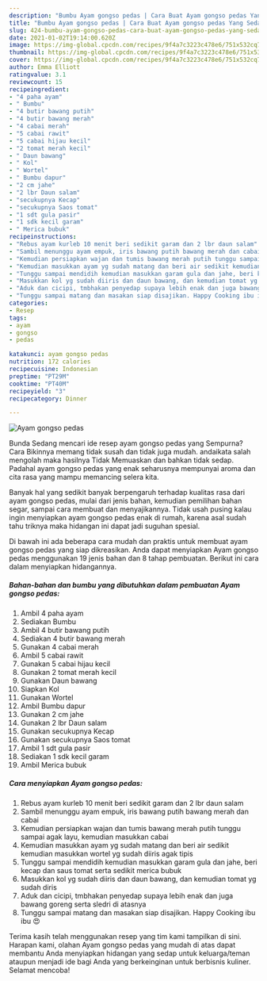 ```yaml
---
description: "Bumbu Ayam gongso pedas | Cara Buat Ayam gongso pedas Yang Sedap"
title: "Bumbu Ayam gongso pedas | Cara Buat Ayam gongso pedas Yang Sedap"
slug: 424-bumbu-ayam-gongso-pedas-cara-buat-ayam-gongso-pedas-yang-sedap
date: 2021-01-02T19:14:00.620Z
image: https://img-global.cpcdn.com/recipes/9f4a7c3223c478e6/751x532cq70/ayam-gongso-pedas-foto-resep-utama.jpg
thumbnail: https://img-global.cpcdn.com/recipes/9f4a7c3223c478e6/751x532cq70/ayam-gongso-pedas-foto-resep-utama.jpg
cover: https://img-global.cpcdn.com/recipes/9f4a7c3223c478e6/751x532cq70/ayam-gongso-pedas-foto-resep-utama.jpg
author: Emma Elliott
ratingvalue: 3.1
reviewcount: 15
recipeingredient:
- "4 paha ayam"
- " Bumbu"
- "4 butir bawang putih"
- "4 butir bawang merah"
- "4 cabai merah"
- "5 cabai rawit"
- "5 cabai hijau kecil"
- "2 tomat merah kecil"
- " Daun bawang"
- " Kol"
- " Wortel"
- " Bumbu dapur"
- "2 cm jahe"
- "2 lbr Daun salam"
- "secukupnya Kecap"
- "secukupnya Saos tomat"
- "1 sdt gula pasir"
- "1 sdk kecil garam"
- " Merica bubuk"
recipeinstructions:
- "Rebus ayam kurleb 10 menit beri sedikit garam dan 2 lbr daun salam"
- "Sambil menunggu ayam empuk, iris bawang putih bawang merah dan cabai"
- "Kemudian persiapkan wajan dan tumis bawang merah putih tunggu sampai agak layu, kemudian masukkan cabai"
- "Kemudian masukkan ayam yg sudah matang dan beri air sedikit kemudian masukkan wortel yg sudah diiris agak tipis"
- "Tunggu sampai mendidih kemudian masukkan garam gula dan jahe, beri kecap dan saus tomat serta sedikit merica bubuk"
- "Masukkan kol yg sudah diiris dan daun bawang, dan kemudian tomat yg sudah diris"
- "Aduk dan cicipi, tmbhakan penyedap supaya lebih enak dan juga bawang goreng serta sledri di atasnya"
- "Tunggu sampai matang dan masakan siap disajikan. Happy Cooking ibu ibu 😍"
categories:
- Resep
tags:
- ayam
- gongso
- pedas

katakunci: ayam gongso pedas 
nutrition: 172 calories
recipecuisine: Indonesian
preptime: "PT29M"
cooktime: "PT40M"
recipeyield: "3"
recipecategory: Dinner

---
```



![Ayam gongso pedas](https://img-global.cpcdn.com/recipes/9f4a7c3223c478e6/751x532cq70/ayam-gongso-pedas-foto-resep-utama.jpg)

Bunda Sedang mencari ide resep ayam gongso pedas yang Sempurna? Cara Bikinnya memang tidak susah dan tidak juga mudah. andaikata salah mengolah maka hasilnya Tidak Memuaskan dan bahkan tidak sedap. Padahal ayam gongso pedas yang enak seharusnya mempunyai aroma dan cita rasa yang mampu memancing selera kita.

Banyak hal yang sedikit banyak berpengaruh terhadap kualitas rasa dari ayam gongso pedas, mulai dari jenis bahan, kemudian pemilihan bahan segar, sampai cara membuat dan menyajikannya. Tidak usah pusing kalau ingin menyiapkan ayam gongso pedas enak di rumah, karena asal sudah tahu triknya maka hidangan ini dapat jadi suguhan spesial.




Di bawah ini ada beberapa cara mudah dan praktis untuk membuat ayam gongso pedas yang siap dikreasikan. Anda dapat menyiapkan Ayam gongso pedas menggunakan 19 jenis bahan dan 8 tahap pembuatan. Berikut ini cara dalam menyiapkan hidangannya.

<!--inarticleads1-->

##### Bahan-bahan dan bumbu yang dibutuhkan dalam pembuatan Ayam gongso pedas:

1. Ambil 4 paha ayam
1. Sediakan  Bumbu
1. Ambil 4 butir bawang putih
1. Sediakan 4 butir bawang merah
1. Gunakan 4 cabai merah
1. Ambil 5 cabai rawit
1. Gunakan 5 cabai hijau kecil
1. Gunakan 2 tomat merah kecil
1. Gunakan  Daun bawang
1. Siapkan  Kol
1. Gunakan  Wortel
1. Ambil  Bumbu dapur
1. Gunakan 2 cm jahe
1. Gunakan 2 lbr Daun salam
1. Gunakan secukupnya Kecap
1. Gunakan secukupnya Saos tomat
1. Ambil 1 sdt gula pasir
1. Sediakan 1 sdk kecil garam
1. Ambil  Merica bubuk




<!--inarticleads2-->

##### Cara menyiapkan Ayam gongso pedas:

1. Rebus ayam kurleb 10 menit beri sedikit garam dan 2 lbr daun salam
1. Sambil menunggu ayam empuk, iris bawang putih bawang merah dan cabai
1. Kemudian persiapkan wajan dan tumis bawang merah putih tunggu sampai agak layu, kemudian masukkan cabai
1. Kemudian masukkan ayam yg sudah matang dan beri air sedikit kemudian masukkan wortel yg sudah diiris agak tipis
1. Tunggu sampai mendidih kemudian masukkan garam gula dan jahe, beri kecap dan saus tomat serta sedikit merica bubuk
1. Masukkan kol yg sudah diiris dan daun bawang, dan kemudian tomat yg sudah diris
1. Aduk dan cicipi, tmbhakan penyedap supaya lebih enak dan juga bawang goreng serta sledri di atasnya
1. Tunggu sampai matang dan masakan siap disajikan. Happy Cooking ibu ibu 😍




Terima kasih telah menggunakan resep yang tim kami tampilkan di sini. Harapan kami, olahan Ayam gongso pedas yang mudah di atas dapat membantu Anda menyiapkan hidangan yang sedap untuk keluarga/teman ataupun menjadi ide bagi Anda yang berkeinginan untuk berbisnis kuliner. Selamat mencoba!
